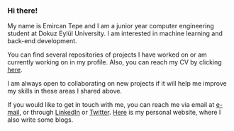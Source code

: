 ### Hi there!

My name is Emircan Tepe and I am a junior year computer engineering student at Dokuz Eylül University. I am interested in machine learning and back-end development.

You can find several repositories of projects I have worked on or am currently working on in my profile. Also, you can reach my CV by clicking [here](https://tepeemircan.com/assets/files/tepe-emircan-cv.pdf). 

I am always open to collaborating on new projects if it will help me improve my skills in these areas I shared above. 

If you would like to get in touch with me, you can reach me via email at [e-mail](mailto:emircan.tepe@ceng.deu.edu.tr), or through [LinkedIn](https://www.linkedin.com/in/emircantepe/) or [Twitter](https://twitter.com/emircan_tepe1). [Here](http://tepeemircan.com/) is my personal website, where I also write some blogs.
